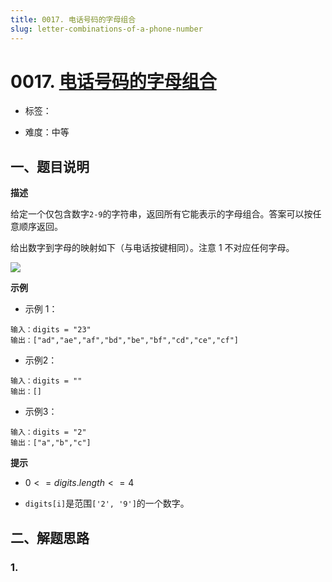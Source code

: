 ```yaml
---
title: 0017. 电话号码的字母组合
slug: letter-combinations-of-a-phone-number
---
```


# 0017. [电话号码的字母组合](https://leetcode.cn/problems/letter-combinations-of-a-phone-number/)

* 标签：

* 难度：中等

## 一、题目说明

**描述**

给定一个仅包含数字`2-9`的字符串，返回所有它能表示的字母组合。答案可以按任意顺序返回。

给出数字到字母的映射如下（与电话按键相同）。注意 1 不对应任何字母。

![](https://cdn.jsdelivr.net/gh/wecdn/img_0/2023/202304091619154.png)

**示例**

* 示例 1：

```text
输入：digits = "23"
输出：["ad","ae","af","bd","be","bf","cd","ce","cf"]
```

* 示例2：

```text
输入：digits = ""
输出：[]
```

* 示例3：

```text
输入：digits = "2"
输出：["a","b","c"]
```

**提示**

* $0 <= digits.length <= 4$

* `digits[i]`是范围`['2', '9']`的一个数字。

## 二、解题思路

### 1.
